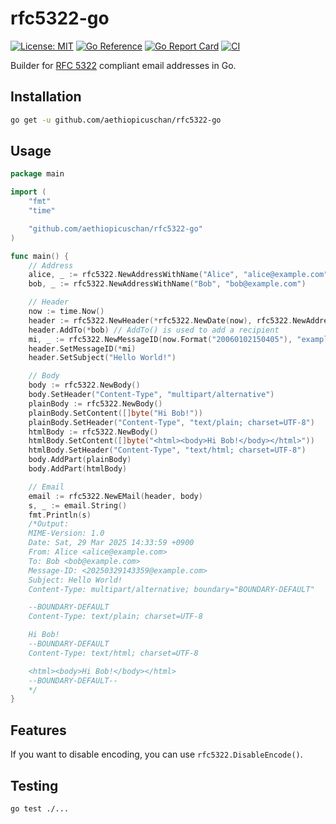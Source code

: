 # rfc5322-go

[![License: MIT](https://img.shields.io/badge/License-MIT-brightgreen?style=flat-square)](/LICENSE)
[![Go Reference](https://pkg.go.dev/badge/github.com/aethiopicuschan/rfc5322-go.svg)](https://pkg.go.dev/github.com/aethiopicuschan/rfc5322-go)
[![Go Report Card](https://goreportcard.com/badge/github.com/aethiopicuschan/rfc5322-go)](https://goreportcard.com/report/github.com/aethiopicuschan/rfc5322-go)
[![CI](https://github.com/aethiopicuschan/rfc5322-go/actions/workflows/ci.yaml/badge.svg)](https://github.com/aethiopicuschan/rfc5322-go/actions/workflows/ci.yaml)

Builder for [RFC 5322](https://tools.ietf.org/html/rfc5322) compliant email addresses in Go.

## Installation

```bash
go get -u github.com/aethiopicuschan/rfc5322-go
```

## Usage

```go
package main

import (
	"fmt"
	"time"

	"github.com/aethiopicuschan/rfc5322-go"
)

func main() {
	// Address
	alice, _ := rfc5322.NewAddressWithName("Alice", "alice@example.com")
	bob, _ := rfc5322.NewAddressWithName("Bob", "bob@example.com")

	// Header
	now := time.Now()
	header := rfc5322.NewHeader(*rfc5322.NewDate(now), rfc5322.NewAddresses(*alice))
	header.AddTo(*bob) // AddTo() is used to add a recipient
	mi, _ := rfc5322.NewMessageID(now.Format("20060102150405"), "example.com")
	header.SetMessageID(*mi)
	header.SetSubject("Hello World!")

	// Body
	body := rfc5322.NewBody()
	body.SetHeader("Content-Type", "multipart/alternative")
	plainBody := rfc5322.NewBody()
	plainBody.SetContent([]byte("Hi Bob!"))
	plainBody.SetHeader("Content-Type", "text/plain; charset=UTF-8")
	htmlBody := rfc5322.NewBody()
	htmlBody.SetContent([]byte("<html><body>Hi Bob!</body></html>"))
	htmlBody.SetHeader("Content-Type", "text/html; charset=UTF-8")
	body.AddPart(plainBody)
	body.AddPart(htmlBody)

	// Email
	email := rfc5322.NewEMail(header, body)
	s, _ := email.String()
	fmt.Println(s)
	/*Output:
	MIME-Version: 1.0
	Date: Sat, 29 Mar 2025 14:33:59 +0900
	From: Alice <alice@example.com>
	To: Bob <bob@example.com>
	Message-ID: <20250329143359@example.com>
	Subject: Hello World!
	Content-Type: multipart/alternative; boundary="BOUNDARY-DEFAULT"

	--BOUNDARY-DEFAULT
	Content-Type: text/plain; charset=UTF-8

	Hi Bob!
	--BOUNDARY-DEFAULT
	Content-Type: text/html; charset=UTF-8

	<html><body>Hi Bob!</body></html>
	--BOUNDARY-DEFAULT--
	*/
}
```

## Features

If you want to disable encoding, you can use `rfc5322.DisableEncode()`.

## Testing

```bash
go test ./...
```
